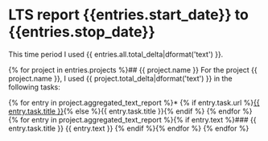 # LTS report {{entries.start_date}} to {{entries.stop_date}}

This time period I used {{ entries.all.total_delta|dformat('text') }}.

{% for project in entries.projects %}## {{ project.name }}
For the project {{ project.name }}, I used {{ project.total_delta|dformat('text') }} in the following tasks:

{% for entry in project.aggregated_text_report %}* {% if entry.task.url %}[{{ entry.task.title }}]({{entry.task.url}}){% else %}{{ entry.task.title }}{% endif %}
{% endfor %}
{% for entry in project.aggregated_text_report %}{% if entry.text %}### {{ entry.task.title }}
{{ entry.text }}
{% endif %}{% endfor %}
{% endfor %}
